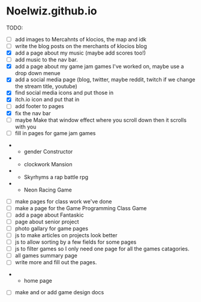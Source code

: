 # Noelwiz.github.io
TODO:
- [ ] add images to Mercahnts of klocios, the map and idk
- [ ] write the blog posts on the merchants of klocios blog
- [x] add a page about my music (maybe add scores too!)
- [ ] add music to the nav bar.
- [x] add a page about my game jam games I've worked on, maybe use a drop down menue
- [x] add a social media page (blog, twitter, maybe reddit, twitch if we change the stream title, youtube)
- [x] find social media icons and put those in
- [x] itch.io icon and put that in
- [ ] add footer to pages
- [x] fix the nav bar
- [ ] maybe Make that window effect where you scroll down then it scrolls with you
- [ ] fill in pages for game jam games
 - - gender Constructor
 - - clockwork Mansion
 - - Skyrhyms a rap battle rpg
 - - Neon Racing Game
- [ ] make pages for class work we've done
- [ ] make a page for the Game Programming Class Game
- [ ] add a page about Fantaskic
- [ ] page about senior project
- [ ] photo gallary for game pages
- [ ] js to make articles on projects look better
- [ ] js to allow sorting by a few fields for some pages
- [ ] js to filter games so I only need one page for all the games catagories.
- [ ] all games summary page
- [ ] write more and fill out the pages.
- - home page
- [ ] make and or add game design docs
